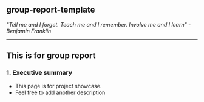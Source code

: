 ## group-report-template

_"Tell me and I forget. Teach me and I remember. Involve me and I learn" - Benjamin Franklin_

- - -

## This is for group report 
### 1. Executive summary
* This page is for project showcase.
* Feel free to add another description
